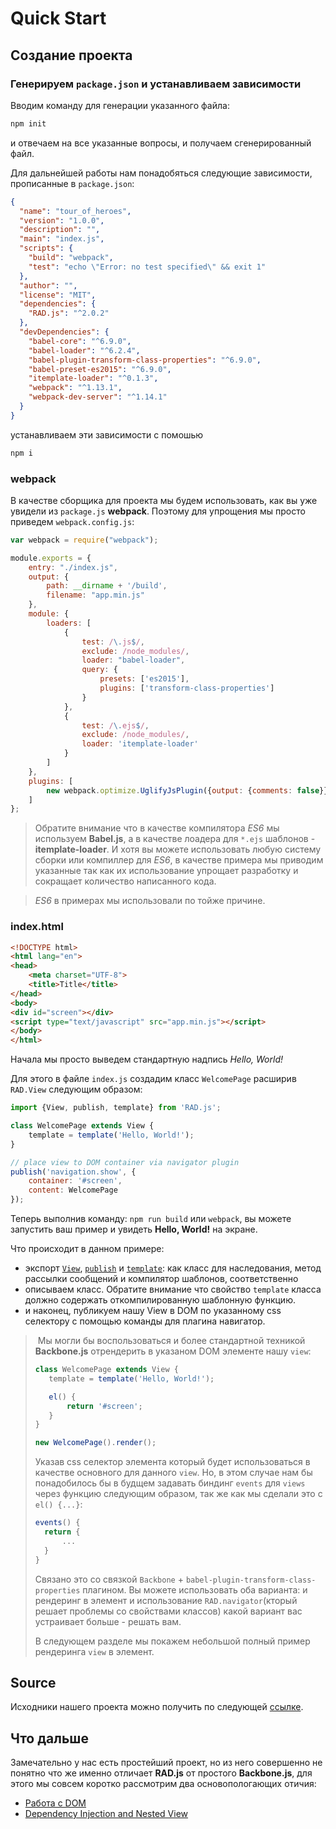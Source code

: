 # Quick Start

## Создание проекта

### Генерируем `package.json` и устанавливаем зависимости

Вводим команду для генерации указанного файла:

```bash
npm init
``` 
и отвечаем на все указанные вопросы, и получаем сгенерированный файл.

Для дальнейшей работы нам понадобяться следующие зависимости, прописанные в `package.json`:

```json
{
  "name": "tour_of_heroes",
  "version": "1.0.0",
  "description": "",
  "main": "index.js",
  "scripts": {
    "build": "webpack",
    "test": "echo \"Error: no test specified\" && exit 1"
  },
  "author": "",
  "license": "MIT",
  "dependencies": {
    "RAD.js": "^2.0.2"
  },
  "devDependencies": {
    "babel-core": "^6.9.0",
    "babel-loader": "^6.2.4",
    "babel-plugin-transform-class-properties": "^6.9.0",
    "babel-preset-es2015": "^6.9.0",
    "itemplate-loader": "^0.1.3",
    "webpack": "^1.13.1",
    "webpack-dev-server": "^1.14.1"
  }
}
```

устанавливаем эти зависимости с помошью 

```bash
npm i
```

### webpack

В качестве сборщика для проекта мы будем использовать, как вы уже увидели из `package.js` **webpack**. Поэтому для упрощения мы просто приведем `webpack.config.js`:

```javascript
var webpack = require("webpack");

module.exports = {
    entry: "./index.js",
    output: {
        path: __dirname + '/build',
        filename: "app.min.js"
    },
    module: {
        loaders: [
            {
                test: /\.js$/,
                exclude: /node_modules/,
                loader: "babel-loader",
                query: {
                    presets: ['es2015'],
                    plugins: ['transform-class-properties']
                }
            },
            {
                test: /\.ejs$/,
                exclude: /node_modules/,
                loader: 'itemplate-loader'
            }
        ]
    },
    plugins: [
        new webpack.optimize.UglifyJsPlugin({output: {comments: false}})
    ]
};
```

> Обратите внимание что в качестве компилятора *ES6* мы используем **Babel.js**, а в качестве лоадера для `*.ejs` шаблонов - **itemplate-loader**. И хотя вы можете использовать любую систему сборки или компиллер для *ES6*, в качестве примера мы приводим указанные так как их использование упрощает разработку и сокращает количество написанного кода.

> *ES6* в примерах мы использовали по тойже причине.

### index.html

```html
<!DOCTYPE html>
<html lang="en">
<head>
    <meta charset="UTF-8">
    <title>Title</title>
</head>
<body>
<div id="screen"></div>
<script type="text/javascript" src="app.min.js"></script>
</body>
</html>
```

Начала мы просто выведем стандартную надпись *Hello, World!*

Для этого в файле `index.js` создадим класс `WelcomePage` расширив `RAD.View` следующим образом:

```javascript
import {View, publish, template} from 'RAD.js';

class WelcomePage extends View {
    template = template('Hello, World!');
}

// place view to DOM container via navigator plugin
publish('navigation.show', {
    container: '#screen',
    content: WelcomePage
});
```

Теперь выполнив команду: `npm run build` или `webpack`, вы можете запустить ваш пример и увидеть **Hello, World!** на экране.

Что происходит в данном примере:

* экспорт [`View`](../API.md#view), [`publish`](../API.md#dispatcher_publish) и [`template`](../API.md#template): как класс для наследования, метод рассылки сообщений и компилятор шаблонов, соответственно
* описываем класс. Обратите внимание что свойство `template` класса должно содержать откомпилированную шаблонную функцию.
* и наконец, публикуем нашу View в DOM по указанному css селектору с помощью команды для плагина навигатор.

> <a name="standart"></a> Мы могли бы воспользоваться и более стандартной техникой **Backbone.js** отрендерить в указаном DOM элементе нашу `view`:
> 
>```javascript
>class WelcomePage extends View {
>    template = template('Hello, World!');
>
>    el() {
>        return '#screen';
>    }
>}
>
>new WelcomePage().render();
>```
>Указав css селектор элемента который будет использоваться в качестве основного для данного `view`. Но, в этом случае нам бы понадобилось бы в будщем задавать биндинг `events` для `views` через функцию следующим образом, так же как мы сделали это с `el() {...}`:
>
>```javascript
>events() {
>	return {
>		...
>	}
>}
>```
>Связано это со связкой `Backbone` + `babel-plugin-transform-class-properties` плагином. Вы можете использовать оба варианта: и рендеринг в элемент и использование `RAD.navigator`(кторый решает проблемы со свойствами классов) какой вариант вас устраивает больше - решать вам.
>
>В следующем разделе мы покажем небольшой полный пример рендеринга `view` в элемент.

## Source

Исходники нашего проекта можно получить по следующей [ссылке](source/1.zip).

## Что дальше

Замечательно у нас есть простейший проект, но из него совершенно не понятно что же именно отличает **RAD.js** от простого **Backbone.js**, для этого мы совсем коротко рассмотрим два основопологающих отичия:

* [Работа с DOM](DOM.md)
* [Dependency Injection and Nested View](Injection.md)